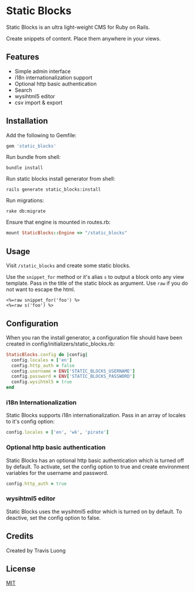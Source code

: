 # Static Blocks

Static Blocks is an ultra light-weight CMS for Ruby on Rails.

Create snippets of content. Place them anywhere in your views.

## Features
* Simple admin interface
* i18n internationalization support
* Optional http basic authentication
* Search
* wysihtml5 editor
* csv import & export

## Installation

Add the following to Gemfile:

```ruby
gem 'static_blocks'
```

Run bundle from shell:

```shell
bundle install
```

Run static blocks install generator from shell:

```shell
rails generate static_blocks:install
```

Run migrations:

```shell
rake db:migrate
```

Ensure that engine is mounted in routes.rb:

```ruby
mount StaticBlocks::Engine => "/static_blocks"
```

## Usage

Visit `/static_blocks` and create some static blocks.

Use the `snippet_for` method or it's alias `s` to output a block onto any view template. Pass in the title of the static block as argument. Use `raw` if you do not want to escape the html.

```
<%=raw snippet_for('foo') %>
<%=raw s('foo') %>
```

## Configuration

When you ran the install generator, a configuration file should have been created in config/initializers/static_blocks.rb:

```ruby
StaticBlocks.config do |config|
  config.locales = ['en']
  config.http_auth = false
  config.username = ENV['STATIC_BLOCKS_USERNAME']
  config.password = ENV['STATIC_BLOCKS_PASSWORD']
  config.wysihtml5 = true
end
```

### i18n Internationalization

Static Blocks supports i18n internationalization. Pass in an array of locales to it's config option:

```ruby
config.locales = ['en', 'wk', 'pirate']
```

### Optional http basic authentication

Static Blocks has an optional http basic authentication which is turned off by default. To activate, set the config option to true and create environment variables for the username and password.

```ruby
config.http_auth = true
```

### wysihtml5 editor
Static Blocks uses the wysihtml5 editor which is turned on by default. To deactive, set the config option to false.

## Credits
Created by Travis Luong

## License
[MIT](http://opensource.org/licenses/MIT)

